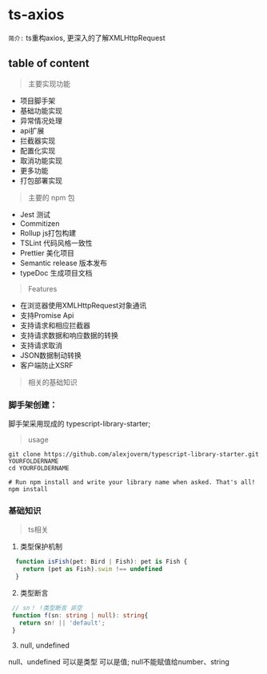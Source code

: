 # ts-axios

``简介:`` ts重构axios, 更深入的了解XMLHttpRequest

## table of content

> 主要实现功能

- 项目脚手架
- 基础功能实现
- 异常情况处理
- api扩展
- 拦截器实现
- 配置化实现
- 取消功能实现
- 更多功能
- 打包部署实现

> 主要的 npm 包

- Jest 测试
- Commitizen
- Rollup js打包构建
- TSLint 代码风格一致性
- Prettier 美化项目
- Semantic release 版本发布
- typeDoc 生成项目文档

> Features

- 在浏览器使用XMLHttpRequest对象通讯
- 支持Promise Api 
- 支持请求和相应拦截器
- 支持请求数据和响应数据的转换
- 支持请求取消
- JSON数据制动转换
- 客户端防止XSRF

> 相关的基础知识

### 脚手架创建：

脚手架采用现成的 typescript-library-starter;

> usage
```
git clone https://github.com/alexjoverm/typescript-library-starter.git YOURFOLDERNAME
cd YOURFOLDERNAME

# Run npm install and write your library name when asked. That's all!
npm install
```

### 基础知识

> ts相关

1. 类型保护机制

```ts
  function isFish(pet: Bird | Fish): pet is Fish {
    return (pet as Fish).swim !== undefined
  }
```

2. 类型断言

``` ts
 // sn！ !类型断言 非空
 function f(sn: string | null): string{
   return sn! || 'default';
 }
```

3. null, undefined 

null、undefined 可以是类型 可以是值; null不能赋值给number、string

